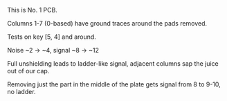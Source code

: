 This is No. 1 PCB.

Columns 1-7 (0-based) have ground traces around the pads removed.

Tests on key [5, 4] and around.

Noise ~2 -> ~4, signal ~8 -> ~12

Full unshielding leads to ladder-like signal, adjacent columns sap the juice out of our cap.

Removing just the part in the middle of the plate gets signal from 8 to 9-10, no ladder.